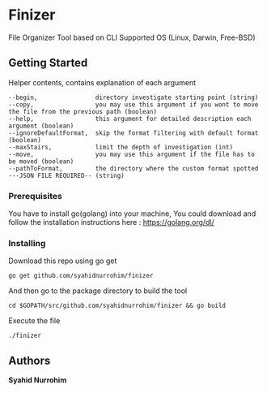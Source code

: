# Finizer
File Organizer Tool based on CLI
Supported OS (Linux, Darwin, Free-BSD)
## Getting Started
Helper contents, contains explanation of each argument

	--begin,                directory investigate starting point (string)
	--copy,                 you may use this argument if you wont to move the file from the previous path (boolean)
	--help,                 this argument for detailed description each argument (boolean)
	--ignoreDefaultFormat,  skip the format filtering with default format (boolean)
	--maxStairs,            limit the depth of investigation (int)
	--move,                 you may use this argument if the file has to be moved (boolean)
	--pathToFormat,         the directory where the custom format spotted ---JSON FILE REQUIRED-- (string)
### Prerequisites
You have to install go(golang) into your machine, 
You could download and follow the installation instructions here : https://golang.org/dl/
### Installing
Download this repo using go get
```
go get github.com/syahidnurrohim/finizer
```
And then go to the package directory to build the tool
```
cd $GOPATH/src/github.com/syahidnurrohim/finizer && go build
```
Execute the file
```
./finizer
```
## Authors
**Syahid Nurrohim**
